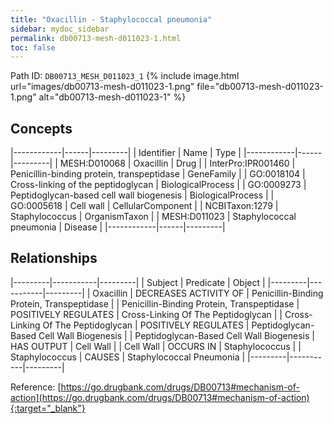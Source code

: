 ```yaml
---
title: "Oxacillin - Staphylococcal pneumonia"
sidebar: mydoc_sidebar
permalink: db00713-mesh-d011023-1.html
toc: false 
---
```



Path ID: `DB00713_MESH_D011023_1`
{% include image.html url="images/db00713-mesh-d011023-1.png" file="db00713-mesh-d011023-1.png" alt="db00713-mesh-d011023-1" %}

## Concepts

|------------|------|---------|
| Identifier | Name | Type    |
|------------|------|---------|
| MESH:D010068 | Oxacillin | Drug |
| InterPro:IPR001460 | Penicillin-binding protein, transpeptidase | GeneFamily |
| GO:0018104 | Cross-linking of the peptidoglycan | BiologicalProcess |
| GO:0009273 | Peptidoglycan-based cell wall biogenesis | BiologicalProcess |
| GO:0005618 | Cell wall | CellularComponent |
| NCBITaxon:1279 | Staphylococcus | OrganismTaxon |
| MESH:D011023 | Staphylococcal pneumonia | Disease |
|------------|------|---------|

## Relationships

|---------|-----------|---------|
| Subject | Predicate | Object  |
|---------|-----------|---------|
| Oxacillin | DECREASES ACTIVITY OF | Penicillin-Binding Protein, Transpeptidase |
| Penicillin-Binding Protein, Transpeptidase | POSITIVELY REGULATES | Cross-Linking Of The Peptidoglycan |
| Cross-Linking Of The Peptidoglycan | POSITIVELY REGULATES | Peptidoglycan-Based Cell Wall Biogenesis |
| Peptidoglycan-Based Cell Wall Biogenesis | HAS OUTPUT | Cell Wall |
| Cell Wall | OCCURS IN | Staphylococcus |
| Staphylococcus | CAUSES | Staphylococcal Pneumonia |
|---------|-----------|---------|

Reference: [https://go.drugbank.com/drugs/DB00713#mechanism-of-action](https://go.drugbank.com/drugs/DB00713#mechanism-of-action){:target="_blank"}
